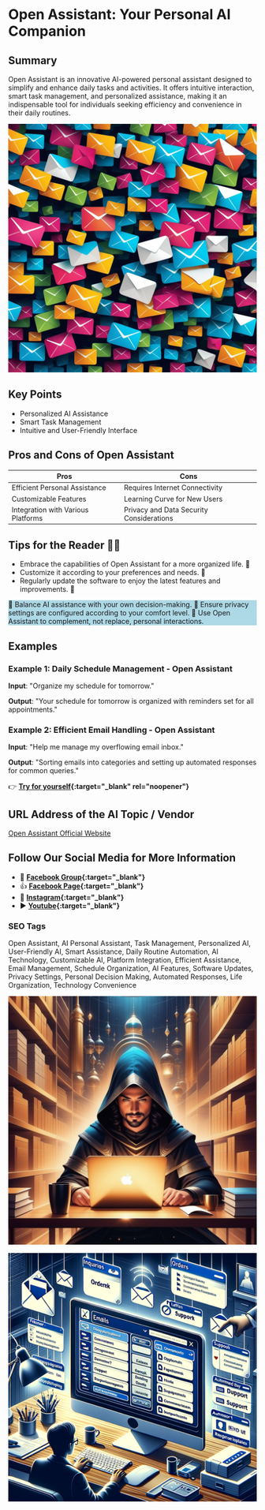 
# Open Assistant: Your Personal AI Companion

## Summary
Open Assistant is an innovative AI-powered personal assistant designed to simplify and enhance daily tasks and activities. It offers intuitive interaction, smart task management, and personalized assistance, making it an indispensable tool for individuals seeking efficiency and convenience in their daily routines.

![Alt text](openassemail.webp)


## Key Points
- Personalized AI Assistance
- Smart Task Management
- Intuitive and User-Friendly Interface

## Pros and Cons of Open Assistant
| Pros | Cons |
|------|------|
| Efficient Personal Assistance | Requires Internet Connectivity |
| Customizable Features | Learning Curve for New Users |
| Integration with Various Platforms | Privacy and Data Security Considerations |

## Tips for the Reader 🤖📘
- Embrace the capabilities of Open Assistant for a more organized life. 🚀
- Customize it according to your preferences and needs. 🔧
- Regularly update the software to enjoy the latest features and improvements. 🔄

<div style="background-color:lightblue;">
🔹 Balance AI assistance with your own decision-making.
🔹 Ensure privacy settings are configured according to your comfort level.
🔹 Use Open Assistant to complement, not replace, personal interactions.
</div>

## Examples
### Example 1: Daily Schedule Management - Open Assistant
**Input**: 
"Organize my schedule for tomorrow."

**Output**: 
"Your schedule for tomorrow is organized with reminders set for all appointments."

### Example 2: Efficient Email Handling - Open Assistant
**Input**: 
"Help me manage my overflowing email inbox."

**Output**: 
"Sorting emails into categories and setting up automated responses for common queries."

👉 **[Try for yourself](https://open-assistant.io){:target="_blank" rel="noopener"}**

## URL Address of the AI Topic / Vendor
[Open Assistant Official Website](https://open-assistant.io)

## Follow Our Social Media for More Information
- 📘 **[Facebook Group](https://www.facebook.com/groups/trionxai){:target="_blank"}**
- 👍 **[Facebook Page](https://www.facebook.com/ai.trionxai){:target="_blank"}**
- 📸 **[Instagram](https://www.instagram.com/trionxai/){:target="_blank"}**
- ▶️ **[Youtube](https://www.youtube.com/@robotdocs/){:target="_blank"}**

### SEO Tags
Open Assistant, AI Personal Assistant, Task Management, Personalized AI, User-Friendly AI, Smart Assistance, Daily Routine Automation, AI Technology, Customizable AI, Platform Integration, Efficient Assistance, Email Management, Schedule Organization, AI Features, Software Updates, Privacy Settings, Personal Decision Making, Automated Responses, Life Organization, Technology Convenience

![Alt text](openassistant.webp)


![Alt text](openassistemail.webp)